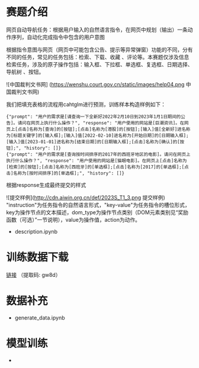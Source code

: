 # 赛题介绍

网页自动导航任务：根据用户输入的自然语言指令，在网页中规划（输出）一条动作序列，自动化完成指令中包含的用户意图

根据指令意图与网页（网页中可能包含公告、提示等异常弹窗）功能的不同，分有不同的任务，常见的任务包括：检索、下载、收藏 、评论等。本赛题仅涉及信息检索任务，涉及的原子操作包括：输入框、下拉框、单选框、复选框、日期选择、导航树 、按钮。

![中国裁判文书网] (https://wenshu.court.gov.cn/static/images/help04.png 中国裁判文书网)

我们把填充表格的流程用cahtglm进行预测，训练样本构造样例如下：
```
{"prompt": "用户的需求是[请查询一下全新好2022年2月10日到2023年1月1日期间的公告]。请问在网页上执行什么操作？", "response": "用户使用的网站是[巨潮资讯]。在网页上[点击]名称为[查询]的[按钮];[点击]名称为[港股]的[按钮];[输入]值[全新好]进名称为[标题关键字]的[输入框];[输入]值[2022-02-10]进名称为[开始日期]的[日期输入框];[输入]值[2023-01-01]进名称为[结束日期]的[日期输入框];[点击]名称为[确认]的[按钮];", "history": []}
{"prompt": "用户的需求是[查询按时间排序的2017年的西班牙地区的电影]。请问在网页上执行什么操作？", "response": "用户使用的网站是[猫眼电影]。在网页上[点击]名称为[检索]的[按钮];[点击]名称为[西班牙]的[单选框];[点击]名称为[2017]的[单选框];[点击]名称为[按时间排序]的[单选框];", "history": []}

```

根据response生成最终提交的样式

![提交样例](http://cdn.aiwin.org.cn/def/2023S_T1_3.png 提交样例)
"instruction"为任务指令的自然语言形式，"key-value"为任务指令的槽位形式，key为操作节点的文本描述，dom_type为操作节点类别（DOM元素类别见“奖励函数（可选）”一节说明），value为操作值，action为动作。

- description.ipynb


# 训练数据下载

[链接](https://pan.baidu.com/s/1R9mD8oi_dDS_6ShAlAygwg?pwd=gw8d) （提取码: gw8d）

# 数据补充

- generate_data.ipynb


# 模型训练

- 


